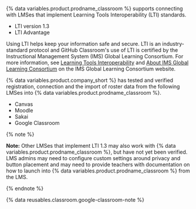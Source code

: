 {% data variables.product.prodname_classroom %} supports connecting with LMSes that implement Learning Tools Interoperability (LTI) standards.

* LTI version 1.3
* LTI Advantage

Using LTI helps keep your information safe and secure. LTI is an industry-standard protocol and GitHub Classroom's use of LTI is certified by the Instructional Management System (IMS) Global Learning Consortium. For more information, see [Learning Tools Interoperability](https://www.imsglobal.org/activity/learning-tools-interoperability) and [About IMS Global Learning Consortium](https://www.imsglobal.org/aboutims.html) on the IMS Global Learning Consortium website.

{% data variables.product.company_short %} has tested and verified registration, connection and the import of roster data from the following LMSes into {% data variables.product.prodname_classroom %}.

* Canvas
* Moodle
* Sakai
* Google Classroom

{% note %}

**Note:** Other LMSes that implement LTI 1.3 may also work with {% data variables.product.prodname_classroom %}, but have not yet been verified. LMS admins may need to configure custom settings around privacy and button placement and may need to provide teachers with documentation on how to launch into {% data variables.product.prodname_classroom %} from the LMS.

{% endnote %}

{% data reusables.classroom.google-classroom-note %}
